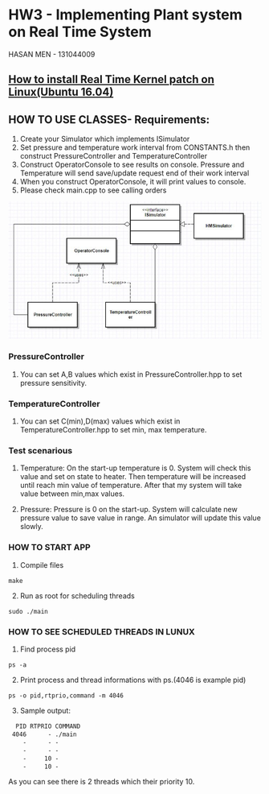 # HW3 - Implementing Plant system on Real Time System

HASAN MEN - 131044009

## [How to install Real Time Kernel patch on Linux(Ubuntu 16.04)](https://hmenn.github.io/pages/UbuntuRT_patch.html)

## HOW TO USE CLASSES- Requirements:
1. Create your Simulator which implements ISimulator
2. Set pressure and temperature work interval from CONSTANTS.h then construct PressureController and TemperatureController
3. Construct OperatorConsole to see results on console. Pressure and Temperature will send save/update request end of their work interval
4. When you construct OperatorConsole, it will print values to console.
5. Please check main.cpp to see calling orders

  ![Classes](Capture.JPG)

### PressureController
1. You can set A,B values which exist in PressureController.hpp to set pressure sensitivity.

### TemperatureController
1. You can set C(min),D(max) values which exist in TemperatureController.hpp to set min, max temperature.

### Test scenarious
1. Temperature: On the start-up temperature is 0. System will check this value and set on state to heater.
   Then temperature will be increased until reach min value of temperature. After that my system will take value between min,max values.

2. Pressure: Pressure is 0 on the start-up. System will calculate new pressure value to save value in range. An simulator will update this value slowly.

### HOW TO START APP
1. Compile files
~~~
make
~~~
2. Run as root for scheduling threads
~~~
sudo ./main
~~~

### HOW TO SEE SCHEDULED THREADS IN LUNUX
1. Find process pid
~~~
ps -a
~~~
2. Print process and thread informations with ps.(4046 is example pid)
~~~
ps -o pid,rtprio,command -m 4046
~~~
3. Sample output:
~~~
  PID RTPRIO COMMAND
 4046      - ./main
    -      - -
    -      - -
    -     10 -
    -     10 -
~~~
As you can see there is 2 threads which their priority 10.

